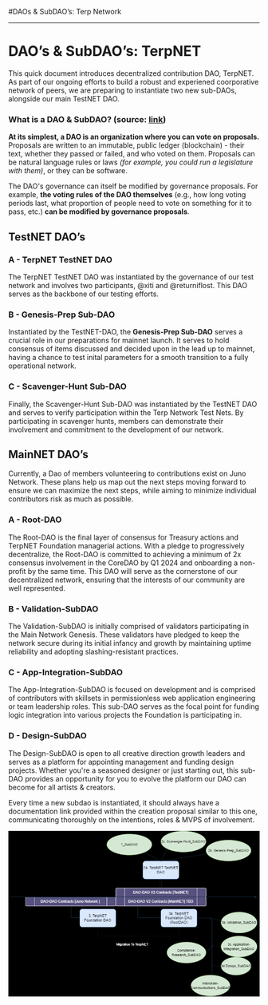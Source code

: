 #DAOs & SubDAO’s: Terp Network 

---

# DAO’s & SubDAO’s: TerpNET

This quick document introduces decentralized contribution DAO, TerpNET. As part of our ongoing efforts to build a robust and experiened coorporative network of peers, we are preparing to instantiate two new sub-DAOs, alongside our main TestNET DAO.

### What is a DAO & SubDAO? (source: [link](https://docs.daodao.zone/docs/introduction/what-is-dao))

**At its simplest, a DAO is an organization where you can vote on proposals.** Proposals are written to an immutable, public ledger (blockchain) - their text, whether they passed or failed, and who voted on them. Proposals can be natural language rules or laws *(for example, you could run a legislature with them)*, or they can be software.

The DAO's governance can itself be modified by governance proposals. For example, **the voting rules of the DAO themselves** (e.g., how long voting periods last, what proportion of people need to vote on something for it to pass, etc.) **can be modified by governance proposals**.

## TestNET DAO’s

### A - TerpNET TestNET DAO

The TerpNET TestNET DAO was instantiated by the governance of our test network and involves two participants, @xiti and @returniflost. This DAO serves as the backbone of our testing efforts.

### B - Genesis-Prep Sub-DAO

Instantiated by the TestNET-DAO, the **Genesis-Prep Sub-DAO** serves a crucial role in our preparations for mainnet launch. It serves to hold consensus of items discussed and decided upon in the lead up to mainnet, having a chance to test inital parameters for a smooth transition to a fully operational network.

### C - Scavenger-Hunt Sub-DAO

Finally, the Scavenger-Hunt Sub-DAO was instantiated by the TestNET DAO and serves to verify participation within the Terp Network Test Nets. By participating in scavenger hunts, members can demonstrate their involvement and commitment to the development of our network.

## MainNET DAO’s

Currently, a Dao of members volunteering to contributions exist on Juno Network. These plans help us map out the next steps moving forward to ensure we can maximize the next steps, while aiming to minimize individual contributors risk as much as possible.

### A - Root-DAO

The Root-DAO is the final layer of consensus for Treasury actions and TerpNET Foundation managerial actions. With a pledge to progressively decentralize, the Root-DAO is committed to achieving a minimum of 2x consensus involvement in the CoreDAO by Q1 2024 and onboarding a non-profit by the same time. This DAO will serve as the cornerstone of our decentralized network, ensuring that the interests of our community are well represented.

### B - Validation-SubDAO

The Validation-SubDAO is initially comprised of validators participating in the Main Network Genesis. These validators have pledged to keep the network secure during its initial infancy and growth by maintaining uptime reliability and adopting slashing-resistant practices.

### C - App-Integration-SubDAO

The App-Integration-SubDAO is focused on development and is comprised of contributors with skillsets in permissionless web application engineering or team leadership roles. This sub-DAO serves as the focal point for funding logic integration into various projects the Foundation is participating in.

### D - Design-SubDAO

The Design-SubDAO is open to all creative direction growth leaders and serves as a platform for appointing management and funding design projects. Whether you're a seasoned designer or just starting out, this sub-DAO provides an opportunity for you to evolve the platform our DAO can become for all artists & creators.

Every time a new subdao is instantiated, it should always have a documentation link provided within the creation proposal similar to this one, communicating thoroughly on the intentions, roles & MVPS of involvement.

![Docs](./apps/dapp/public/dao-structures.png)
